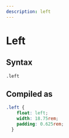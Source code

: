 ```yaml
---
description: left
---
```


# Left



## Syntax

`.left`

## Compiled as

```scss
.left {
    float: left;
    width: 18.75rem;
    padding: 0.625rem;
  }
```
